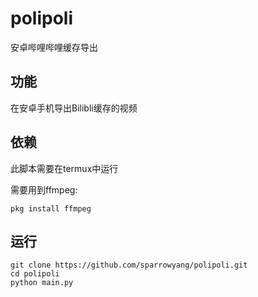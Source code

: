 # polipoli
安卓哔哩哔哩缓存导出

## 功能
在安卓手机导出Bilibli缓存的视频
## 依赖
此脚本需要在termux中运行

需要用到ffmpeg:

```
pkg install ffmpeg
```

## 运行
```
git clone https://github.com/sparrowyang/polipoli.git
cd polipoli
python main.py
```

